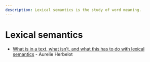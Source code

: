 ```yaml
---
description: Lexical semantics is the study of word meaning.
---
```


# Lexical semantics



* [What is in a text, what isn’t, and what this has to do with lexical semantics](https://www.aclweb.org/anthology/W13-0204.pdf) - Aurelie Herbelot
